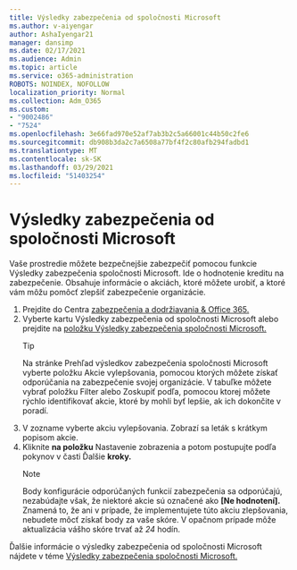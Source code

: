 ```yaml
---
title: Výsledky zabezpečenia od spoločnosti Microsoft
ms.author: v-aiyengar
author: AshaIyengar21
manager: dansimp
ms.date: 02/17/2021
ms.audience: Admin
ms.topic: article
ms.service: o365-administration
ROBOTS: NOINDEX, NOFOLLOW
localization_priority: Normal
ms.collection: Adm_O365
ms.custom:
- "9002486"
- "7524"
ms.openlocfilehash: 3e66fad970e52af7ab3b2c5a66001c44b50c2fe6
ms.sourcegitcommit: db908b3da2c7a6508a77bf4f2c80afb294fadbd1
ms.translationtype: MT
ms.contentlocale: sk-SK
ms.lasthandoff: 03/29/2021
ms.locfileid: "51403254"
---
```

# <a name="microsoft-secure-score"></a>Výsledky zabezpečenia od spoločnosti Microsoft

Vaše prostredie môžete bezpečnejšie zabezpečiť pomocou funkcie Výsledky zabezpečenia spoločnosti Microsoft. Ide o hodnotenie kreditu na zabezpečenie. Obsahuje informácie o akciách, ktoré môžete urobiť, a ktoré vám môžu pomôcť zlepšiť zabezpečenie organizácie.

1. Prejdite do Centra [zabezpečenia a dodržiavania & Office 365.](https://go.microsoft.com/fwlink/p/?linkid=2077143)
1. Vyberte kartu Výsledky zabezpečenia od spoločnosti Microsoft alebo prejdite na [položku Výsledky zabezpečenia spoločnosti Microsoft.](https://go.microsoft.com/fwlink/?linkid=2099589)
    > [!TIP]
    >  Na stránke Prehľad výsledkov zabezpečenia spoločnosti Microsoft vyberte položku Akcie vylepšovania, pomocou ktorých môžete získať odporúčania na zabezpečenie svojej organizácie. V tabuľke môžete vybrať položku Filter alebo Zoskupiť podľa, pomocou ktorej môžete rýchlo identifikovať akcie, ktoré by mohli byť lepšie, ak ich dokončite v poradí.
1. V zozname vyberte akciu vylepšovania. Zobrazí sa leták s krátkym popisom akcie.
1. Kliknite **na položku** Nastavenie zobrazenia a potom postupujte podľa pokynov v časti Ďalšie **kroky.**
    > [!NOTE]
    > Body konfigurácie odporúčaných funkcií zabezpečenia sa odporúčajú, nezabúdajte však, že niektoré akcie sú označené ako **[Ne hodnotení].** Znamená to, že ani v prípade, že implementujete túto akciu zlepšovania, nebudete môcť získať body za vaše skóre. V opačnom prípade môže aktualizácia vášho skóre trvať až *24* hodín.

Ďalšie informácie o výsledky zabezpečenia od spoločnosti Microsoft nájdete v téme [Výsledky zabezpečenia spoločnosti Microsoft.](https://go.microsoft.com/fwlink/?linkid=2103077)